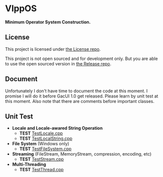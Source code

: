 # VlppOS

**Minimum Operator System Construction.**

## License

This project is licensed under [the License repo](https://github.com/vczh-libraries/License).

This project is not open sourced and for development only. But you are able to use the open sourced version in [the Release repo](https://github.com/vczh-libraries/Release).

## Document

Unfortunately I don't have time to document the code at this moment.
I promise I will do it before GacUI 1.0 get released.
Please learn by unit test at this moment.
Also note that there are comments before important classes.

## Unit Test

- **Locale and Locale-awared String Operation**
  - **TEST** [TestLocale.cpp](./Test/Source/TestLocale.cpp)
  - **TEST** [TestLocalString.cpp](./Test/Source/TestLocaleString.cpp)
- **File System** (Windows only)
  - **TEST** [TestFileSystem.cpp](./Test/Source/TestFileSystem.cpp)
- **Streaming** (FileStream, MemoryStream, compression, encoding, etc)
  - **TEST** [TestStream.cpp](./Test/Source/TestStream.cpp)
- **Multi-Threading**
  - **TEST** [TestThread.cpp](./Test/Source/TestThread.cpp)
